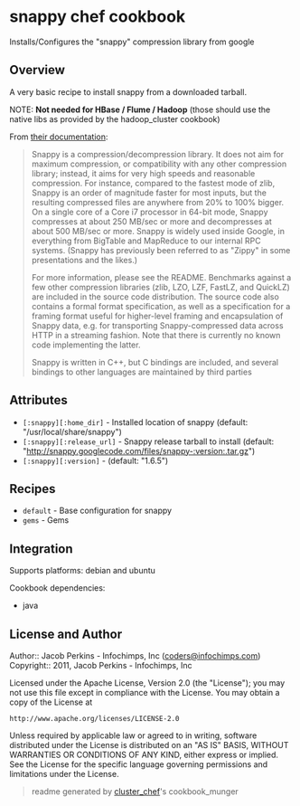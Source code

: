 # snappy chef cookbook

Installs/Configures the "snappy" compression library from google

## Overview

A very basic recipe to install snappy from a downloaded tarball.

NOTE: **Not needed for HBase / Flume / Hadoop** (those should use the native libs as provided by the hadoop_cluster cookbook)

From [their documentation](http://code.google.com/p/snappy/):

> Snappy is a compression/decompression library. It does not aim for maximum
> compression, or compatibility with any other compression library; instead, it
> aims for very high speeds and reasonable compression. For instance, compared
> to the fastest mode of zlib, Snappy is an order of magnitude faster for most
> inputs, but the resulting compressed files are anywhere from 20% to 100%
> bigger. On a single core of a Core i7 processor in 64-bit mode, Snappy
> compresses at about 250 MB/sec or more and decompresses at about 500 MB/sec or
> more.  Snappy is widely used inside Google, in everything from BigTable and
> MapReduce to our internal RPC systems. (Snappy has previously been referred to
> as "Zippy" in some presentations and the likes.)
>
> For more information, please see the README. Benchmarks against a few other
> compression libraries (zlib, LZO, LZF, FastLZ, and QuickLZ) are included in
> the source code distribution. The source code also contains a formal format
> specification, as well as a specification for a framing format useful for
> higher-level framing and encapsulation of Snappy data, e.g. for transporting
> Snappy-compressed data across HTTP in a streaming fashion. Note that there is
> currently no known code implementing the latter.
>
> Snappy is written in C++, but C bindings are included, and several bindings to
> other languages are maintained by third parties

## Attributes

* `[:snappy][:home_dir]`              - Installed location of snappy (default: "/usr/local/share/snappy")
* `[:snappy][:release_url]`           - Snappy release tarball to install (default: "http://snappy.googlecode.com/files/snappy-:version:.tar.gz")
* `[:snappy][:version]`               -  (default: "1.6.5")

## Recipes 

* `default`                  - Base configuration for snappy
* `gems`                     - Gems

## Integration

Supports platforms: debian and ubuntu

Cookbook dependencies:
* java


## License and Author

Author::                Jacob Perkins - Infochimps, Inc (<coders@infochimps.com>)
Copyright::             2011, Jacob Perkins - Infochimps, Inc

Licensed under the Apache License, Version 2.0 (the "License");
you may not use this file except in compliance with the License.
You may obtain a copy of the License at

    http://www.apache.org/licenses/LICENSE-2.0

Unless required by applicable law or agreed to in writing, software
distributed under the License is distributed on an "AS IS" BASIS,
WITHOUT WARRANTIES OR CONDITIONS OF ANY KIND, either express or implied.
See the License for the specific language governing permissions and
limitations under the License.

> readme generated by [cluster_chef](http://github.com/infochimps/cluster_chef)'s cookbook_munger
